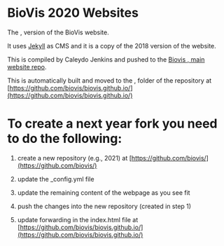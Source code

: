 # BioVis 2020 Websites

The , version of the BioVis website.

It uses [Jekyll](http://jekyllrb.com/) as CMS and it is a copy of the 2018 version of the website.

This is compiled by Caleydo Jenkins and pushed to the [Biovis , main website repo](https://github.com/biovis/,).

This is automatically built and moved to the , folder of the repository at [https://github.com/biovis/biovis.github.io/](https://github.com/biovis/biovis.github.io/)

# To create a next year fork you need to do the following:

1) create a new repository (e.g., 2021) at [https://github.com/biovis/](https://github.com/biovis/)

2) update the _config.yml file

3) update the remaining content of the webpage as you see fit

4) push the changes into the new repository (created in step 1)

5) update forwarding in the index.html file at [https://github.com/biovis/biovis.github.io/](https://github.com/biovis/biovis.github.io/)
